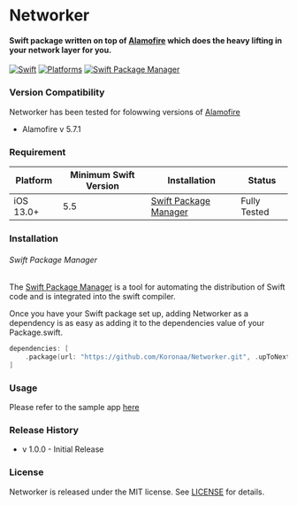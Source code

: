# Networker
#### Swift package written on top of [Alamofire](https://github.com/Alamofire/Alamofire) which does the heavy lifting in your network layer for you.
[![Swift](https://img.shields.io/badge/Swift-5.5_5.6_5.7_5.8-orange?style=flat-square)](https://img.shields.io/badge/Swift-5.5_5.6_5.7_5.8-Orange?style=flat-square) [![Platforms](https://img.shields.io/badge/Platforms-iOS_13+-yellowgreen?style=flat-square)](https://img.shields.io/badge/Platforms-iOS_13+-Green?style=flat-square) [![Swift Package Manager](https://img.shields.io/badge/Swift_Package_Manager-compatible-orange?style=flat-square)](https://img.shields.io/badge/Swift_Package_Manager-compatible-orange?style=flat-square)


### Version Compatibility

Networker has been tested for folowwing versions of [Alamofire](https://github.com/Alamofire/Alamofire)

- Alamofire v 5.7.1

### Requirement 
 
 | Platform | Minimum Swift Version | Installation | Status |
| --- | --- | --- | --- |
| iOS 13.0+ | 5.5 | [Swift Package Manager](#swift-package-manager)| Fully Tested |


### Installation

###### Swift Package Manager

The [Swift Package Manager](https://www.swift.org/package-manager/) is a tool for automating the distribution of Swift code and is integrated into the swift compiler.

Once you have your Swift package set up, adding Networker as a dependency is as easy as adding it to the dependencies value of your Package.swift.

```swift
dependencies: [
    .package(url: "https://github.com/Koronaa/Networker.git", .upToNextMajor(from: "1.0.0"))
]
```
### Usage

Please refer to the sample app [here](https://github.com/Koronaa/NetworkerSample)

### Release History

- v 1.0.0 - Initial Release


### License
Networker is released under the MIT license. See [LICENSE](https://github.com/Koronaa/Networker/blob/main/LICENSE) for details.



